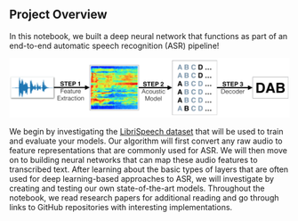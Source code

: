 ## Project Overview

In this notebook, we built a deep neural network that functions as part of an end-to-end automatic speech recognition (ASR) pipeline!  

![ASR Pipeline](/images/pipeline.png)

We begin by investigating the [LibriSpeech dataset](http://www.openslr.org/12/) that will be used to train and evaluate your models. Our algorithm will first convert any raw audio to feature representations that are commonly used for ASR. We will then move on to building neural networks that can map these audio features to transcribed text. After learning about the basic types of layers that are often used for deep learning-based approaches to ASR, we will investigate by creating and testing our own state-of-the-art models. Throughout the notebook, we read research papers for additional reading and go through links to GitHub repositories with interesting implementations.

